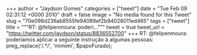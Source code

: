 
+++
author = "Jaydson Gomes"
categories = ["tweet"]
date = "Tue Feb 09 02:31:12 +0000 2010"
draft = false
image = "No media found for this Tweet"
slug = "70e098d236ab8555fe94089ef2b94028011ed465"
tags = ["tweet"]
title = """RT: @felipenmoura: poderi..."""
tweet = true
tweet_url = "https://twitter.com/jaydson/status/8836552700"
+++
RT: @felipenmoura: poderiamos aplicar a seguinte instrução à algumas pessoas: preg_replace('/.*/', 'mimimi', $papoFurado);
